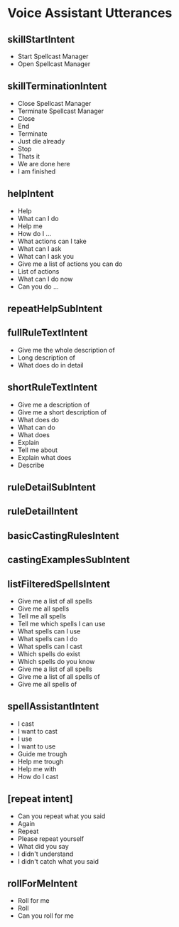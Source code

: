 # Voice Assistant Utterances

## skillStartIntent

- Start Spellcast Manager
- Open Spellcast Manager

## skillTerminationIntent

- Close Spellcast Manager
- Terminate Spellcast Manager
- Close
- End
- Terminate
- Just die already
- Stop
- Thats it
- We are done here
- I am finished

## helpIntent

- Help
- What can I do
- Help me
- How do I ...
- What actions can I take
- What can I ask
- What can I ask you
- Give me a list of actions you can do
- List of actions
- What can I do now
- Can you do ...

## repeatHelpSubIntent

## fullRuleTextIntent

- Give me the whole description of <spell>
- Long description of <spell>
- What does <spell> do in detail

## shortRuleTextIntent

- Give me a description of <spell>
- Give me a short description of <spell>
- What does <spell> do
- What can <spell> do
- What does <spell>
- Explain <spell>
- Tell me about <spell>
- Explain what <spell> does
- Describe <spell>

## ruleDetailSubIntent

## ruleDetailIntent

## basicCastingRulesIntent

## castingExamplesSubIntent

## listFilteredSpellsIntent

- Give me a list of all spells
- Give me all spells
- Tell me all spells
- Tell me which spells I can use
- What spells can I use
- What spells can I do
- What spells can I cast
- Which spells do exist
- Which spells do you know
- Give me a list of all <filtergroup> spells
- Give me a list of all spells of <filtergroup>
- Give me all spells of <filtergroup>

## spellAssistantIntent

- I cast <spell>
- I want to cast <spell>
- I use <spell>
- I want to use <spell>
- Guide me trough <spell>
- Help me trough <spell>
- Help me with <spell>
- How do I cast <spell>

## [repeat intent]

- Can you repeat what you said
- Again
- Repeat
- Please repeat yourself
- What did you say
- I didn't understand
- I didn't catch what you said

## rollForMeIntent

- Roll for me
- Roll
- Can you roll for me